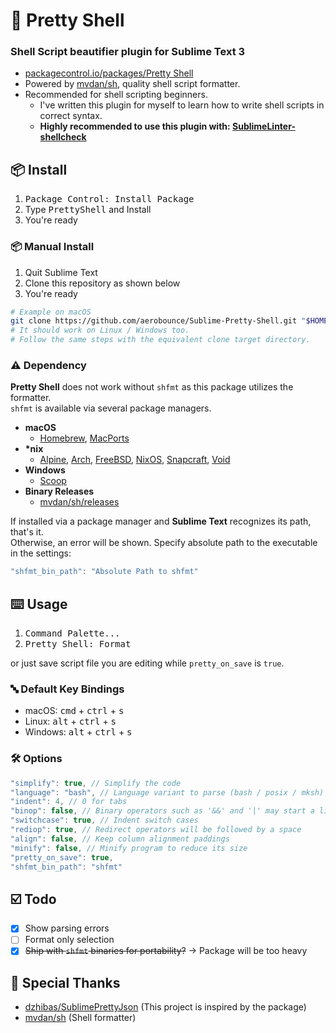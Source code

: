 # 🐚 Pretty Shell

### Shell Script beautifier plugin for Sublime Text 3
- [packagecontrol.io/packages/Pretty Shell](https://packagecontrol.io/packages/Pretty%20Shell)
- Powered by [mvdan/sh](https://github.com/mvdan/sh), quality shell script formatter.
- Recommended for shell scripting beginners.
    - I've written this plugin for myself to learn how to write shell scripts in correct syntax.
    - **Highly recommended to use this plugin with: [SublimeLinter-shellcheck](https://packagecontrol.io/packages/SublimeLinter-shellcheck)**

## 📦 Install
1. <kbd>Package Control: Install Package</kbd>
2. Type <kbd>PrettyShell</kbd> and Install
3. You're ready

### 📦 Manual Install
1. Quit Sublime Text
2. Clone this repository as shown below
3. You're ready

```bash
# Example on macOS 
git clone https://github.com/aerobounce/Sublime-Pretty-Shell.git "$HOME/Library/Application Support/Sublime Text 3/Packages/PrettyShell"
# It should work on Linux / Windows too.
# Follow the same steps with the equivalent clone target directory.
```

### ⚠️ Dependency
**Pretty Shell** does not work without `shfmt` as this package utilizes the formatter.<br>
`shfmt` is available via several package managers.<br>

- **macOS**
    - [Homebrew](https://formulae.brew.sh/formula/shfmt), [MacPorts](https://ports.macports.org/port/shfmt/summary)
- **\*nix**
    - [Alpine](https://pkgs.alpinelinux.org/packages?name=shfmt), [Arch](https://www.archlinux.org/packages/community/x86_64/shfmt/), [FreeBSD](https://www.freshports.org/devel/shfmt), [NixOS](https://github.com/NixOS/nixpkgs/blob/HEAD/pkgs/tools/text/shfmt/default.nix), [Snapcraft](https://snapcraft.io/shfmt), [Void](https://github.com/void-linux/void-packages/blob/HEAD/srcpkgs/shfmt/template)
- **Windows**
    - [Scoop](https://github.com/ScoopInstaller/Main/blob/HEAD/bucket/shfmt.json)
- **Binary Releases**
    - [mvdan/sh/releases](https://github.com/mvdan/sh/releases)

If installed via a package manager and **Sublime Text** recognizes its path, that's it.<br>
Otherwise, an error will be shown. Specify absolute path to the executable in the settings:

```JavaScript
"shfmt_bin_path": "Absolute Path to shfmt"
```

## ⌨️ Usage
1. <kbd>Command Palette...</kbd>
2. <kbd>Pretty Shell: Format</kbd>

or just save script file you are editing while `pretty_on_save` is `true`.

### 🔤 Default Key Bindings
- macOS:   <kbd>cmd</kbd> + <kbd>ctrl</kbd> + <kbd>s</kbd>
- Linux:   <kbd>alt</kbd> + <kbd>ctrl</kbd> + <kbd>s</kbd>
- Windows: <kbd>alt</kbd> + <kbd>ctrl</kbd> + <kbd>s</kbd>

### 🛠 Options
```javascript
"simplify": true, // Simplify the code
"language": "bash", // Language variant to parse (bash / posix / mksh)
"indent": 4, // 0 for tabs
"binop": false, // Binary operators such as '&&' and '|' may start a line
"switchcase": true, // Indent switch cases
"rediop": true, // Redirect operators will be followed by a space
"align": false, // Keep column alignment paddings
"minify": false, // Minify program to reduce its size
"pretty_on_save": true,
"shfmt_bin_path": "shfmt"
```

## ☑️ Todo
- [x] Show parsing errors
- [ ] Format only selection
- [x] ~~Ship with `shfmt` binaries for portability?~~ -> Package will be too heavy

## 🤝 Special Thanks
- [dzhibas/SublimePrettyJson](https://github.com/dzhibas/SublimePrettyJson) (This project is inspired by the package)
- [mvdan/sh](https://github.com/mvdan/sh) (Shell formatter)
